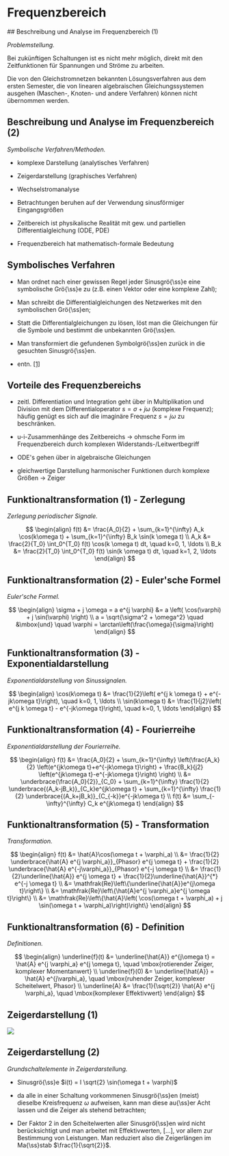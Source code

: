 <!-- !split -->
<!-- jupyter-book 03_lec.md -->
# Frequenzbereich

<div id="sec:freq"></div>
<!-- !split -->
## Beschreibung und Analyse im Frequenzbereich (1)

*Problemstellung.* 

Bei zukünftigen Schaltungen ist es nicht mehr möglich, direkt mit den Zeitfunktionen für Spannungen und Ströme zu
arbeiten.

Die von den Gleichstromnetzen bekannten Lösungsverfahren aus dem ersten Semester, die von linearen algebraischen
Gleichungssystemen ausgehen (Maschen-, Knoten- und andere Verfahren) können nicht übernommen werden.



<!-- !split -->
## Beschreibung und Analyse im Frequenzbereich (2)

*Symbolische Verfahren/Methoden.* 

* komplexe Darstellung (analytisches Verfahren)

* Zeigerdarstellung (graphisches Verfahren)

* Wechselstromanalyse

* Betrachtungen beruhen auf der Verwendung sinusförmiger Eingangsgrößen

* Zeitbereich ist physikalische Realität mit gew. und partiellen Differentialgleichung (ODE, PDE)

* Frequenzbereich hat mathematisch-formale Bedeutung



<!-- !split -->
## Symbolisches Verfahren

* Man ordnet nach einer gewissen Regel jeder Sinusgrö{\ss}e eine symbolische Grö{\ss}e zu (z.B. einen Vektor oder eine komplexe Zahl);

* Man schreibt die Differentialgleichungen des Netzwerkes mit den symbolischen Grö{\ss}en;

* Statt die Differentialgleichungen zu lösen, löst man die Gleichungen für die Symbole und bestimmt die unbekannten Grö{\ss}en. 

* Man transformiert die gefundenen Symbolgrö{\ss}en zurück in die gesuchten Sinusgrö{\ss}en.

* entn. <a href="marinescu2016.html#marinescu2016">[1]</a>

<!-- !split -->
## Vorteile des Frequenzbereichs

* zeitl. Differentiation und Integration geht über in Multiplikation und Division mit dem Differentialoperator
  $s=\sigma+j\omega$ (komplexe Frequenz); häufig genügt es sich auf die imaginäre Frequenz $s=j \omega$ zu beschränken.

* u-i-Zusammenhänge des Zeitbereichs $\rightarrow$ ohmsche Form im Frequenzbereich durch komplexen Widerstands-/Leitwertbegriff

* ODE's gehen über in algebraische Gleichungen

* gleichwertige Darstellung harmonischer Funktionen durch komplexe Größen $\rightarrow$ Zeiger



<!-- !split -->
## Funktionaltransformation (1) - Zerlegung

*Zerlegung periodischer Signale.* 

$$
\begin{align}
f(t) &= \frac{A_0}{2} + \sum_{k=1}^{\infty} A_k \cos(k\omega t) + \sum_{k=1}^{\infty} B_k \sin(k \omega t) \\
A_k &= \frac{2}{T_0} \int_0^{T_0} f(t) \cos(k \omega t) dt, \quad k=0, 1, \ldots \\
B_k &= \frac{2}{T_0} \int_0^{T_0} f(t) \sin(k \omega t) dt, \quad k=1, 2, \ldots
\end{align}
$$



<!-- !split -->
## Funktionaltransformation (2) - Euler'sche Formel

*Euler'sche Formel.* 

$$
\begin{align}
\sigma + j \omega = a e^{j \varphi} &= a \left( \cos(\varphi) + j \sin(\varphi) \right) \\
a = \sqrt{\sigma^2 + \omega^2} \quad &\mbox{und} \quad \varphi = \arctan\left(\frac{\omega}{\sigma}\right)
\end{align}
$$



<!-- !split -->
## Funktionaltransformation (3) - Exponentialdarstellung

*Exponentialdarstellung von Sinussignalen.* 

$$
\begin{align}
\cos(k\omega t) &= \frac{1}{2}\left( e^{j k \omega t} + e^{-jk\omega t}\right), \quad k=0, 1, \ldots \\
\sin(k\omega t) &= \frac{1}{j2}\left( e^{j k \omega t} - e^{-jk\omega t}\right), \quad k=0, 1, \ldots
\end{align}
$$



<!-- !split -->
## Funktionaltransformation (4) - Fourierreihe

*Exponentialdarstellung der Fourierreihe.* 

$$
\begin{align}
f(t) &= \frac{A_0}{2} + \sum_{k=1}^{\infty} \left(\frac{A_k}{2} \left(e^{jk\omega t}+e^{-jk\omega t}\right) + \frac{B_k}{j2}
\left(e^{jk\omega t}-e^{-jk\omega t}\right) \right) \\
&= \underbrace{\frac{A_0}{2}}_{C_0} + \sum_{k=1}^{\infty} \frac{1}{2} \underbrace{(A_k-jB_k)}_{C_k}e^{jk\omega t} + \sum_{k=1}^{\infty} \frac{1}{2}
\underbrace{(A_k+jB_k)}_{C_{-k}}e^{-jk\omega t} \\
f(t) &=  \sum_{-\infty}^{\infty} C_k e^{jk\omega t}
\end{align}
$$



<!-- !split -->
## Funktionaltransformation (5) - Transformation

*Transformation.* 

$$
\begin{align}
f(t) &= \hat{A}\cos(\omega t + \varphi_a) \\
&= \frac{1}{2} \underbrace{\hat{A} e^{j \varphi_a}}_{Phasor} e^{j \omega t} + \frac{1}{2} \underbrace{\hat{A} e^{-j\varphi_a}}_{Phasor} e^{-j \omega t} \\
&= \frac{1}{2}\underline{\hat{A}} e^{j \omega t} + \frac{1}{2}\underline{\hat{A}}^{*} e^{-j \omega t} \\
&= \mathfrak{Re}\left\{\underline{\hat{A}}e^{j\omega t}\right\} \\
&= \mathfrak{Re}\left\{\hat{A}e^{j \varphi_a}e^{j \omega t}\right\} \\
&= \mathfrak{Re}\left\{\hat{A}\left( \cos(\omega t + \varphi_a) + j \sin(\omega t + \varphi_a)\right)\right\}
\end{align}
$$



<!-- !split -->
## Funktionaltransformation (6) - Definition

*Definitionen.* 

$$
\begin{align}
\underline{f}(t) &= \underline{\hat{A}} e^{j\omega t} = \hat{A} e^{j \varphi_a} e^{j \omega t}, \quad \mbox{rotierender Zeiger, komplexer Momentanwert} \\
\underline{f}(0) &= \underline{\hat{A}} = \hat{A} e^{j\varphi_a}, \quad \mbox{ruhender Zeiger, komplexer Scheitelwert, Phasor} \\
\underline{A} &= \frac{1}{\sqrt{2}} \hat{A} e^{j \varphi_a}, \quad \mbox{komplexer Effektivwert}
\end{align}
$$



<!-- !split -->
## Zeigerdarstellung (1)

<!-- <img src="fig/lec_3-zeigerdarstellung.png" width="400"> -->
![](fig/lec_3-zeigerdarstellung.png)

<!-- !split -->
## Zeigerdarstellung (2)

*Grundschaltelemente in Zeigerdarstellung.* 

* Sinusgrö{\ss}e $i(t) = I \sqrt{2} \sin(\omega t + \varphi)$

* da alle in einer Schaltung vorkommenen Sinusgrö{\ss}en (meist) dieselbe Kreisfrequenz $\omega$ aufweisen, kann man
  diese au{\ss}er Acht lassen und die Zeiger als stehend betrachten; 

* Der Faktor 2 in den Scheitelwerten aller Sinusgrö{\ss}en wird nicht berücksichtigt und man arbeitet mit
  Effektivwerten, [...], vor allem zur Bestimmung von Leistungen. Man reduziert also die Zeigerlängen im Ma{\ss}stab
  $\frac{1}{\sqrt{2}}$. 

